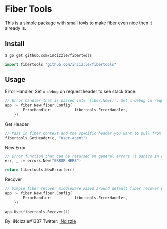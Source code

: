 # Fiber Tools

This is a simple package with small tools to make fiber even nice then it already is.

## Install
```bash
$ go get github.com/incizzle/fibertools
```
```go
import fibertools "github.com/incizzle/fibertools"
```

## Usage

Error Handler. Set `x-debug` on request header to see stack trace.
```go
// Error handler that is passed into `fiber.New()`. Set x-debug in request header to see stack trace of error.
app := fiber.New(fiber.Config{
		ErrorHandler:          fibertools.ErrorHandler,
    })
```

Get Header
```go
// Pass in fiber context and the specific header you want to pull from the context.
fibertools.GetHeader(c, "user-agent")
```

New Error
```go
// Error function that can be returned on general errors || panics in order to get stack trace in error handler. Must be used in tandom with fibertools.Recover() for most value.
err, _ := errors.New("ERROR HERE")

return fibertools.NewError(err)
```

Recover
```go
// Simple fiber recover middleware based around default fiber recover but with the addiction of stack tarcing. Should be used with fibertools.ErrorHandler().
app := fiber.New(fiber.Config{
		ErrorHandler:          fibertools.ErrorHandler,
    })
    
app.Use(fibertools.Recover())
```

By: iNcizzle#1337
Twitter: [iNcizzle](https://twitter.com/incizzle)